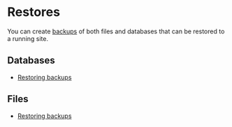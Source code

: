 # Restores
You can create [backups](https://docs.ddev.com/backups/) of both files and databases that can be restored to a running site.

## Databases
- [Restoring backups](https://docs.ddev.com/databases/#restoring-databases)

## Files
- [Restoring backups](https://docs.ddev.com/files/#file-restores)

